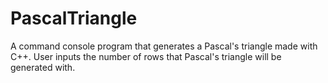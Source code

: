 # PascalTriangle
A command console program that generates a Pascal's triangle made with C++. User inputs the number of rows that Pascal's triangle will be generated with.
